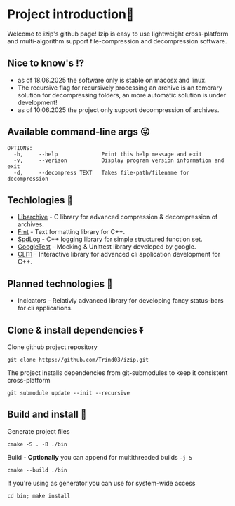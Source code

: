 # Project introduction👋
Welcome to izip's github page! Izip is easy to use lightweight cross-platform and multi-algorithm support file-compression and decompression software.

## Nice to know's ⁉️
 - as of 18.06.2025 the software only is stable on macosx and linux.
 - The recursive flag for recursively processing an archive is an temerary solution for decompressing folders, an more automatic solution is under development!
 - as of 10.06.2025 the project only support decompression of archives.

## Available command-line args 😜
```
OPTIONS:
  -h,     --help              Print this help message and exit 
  -v,     --verison           Display program version information and exit 
  -d,     --decompress TEXT   Takes file-path/filename for decompression
```


## Techlologies 🌟
 - [Libarchive](https://www.libarchive.org/) - C library for advanced compression & decompression of archives.
 - [Fmt](https://fmt.dev/) - Text formatting library for C++.
 - [SpdLog](https://cppget.org/spdlog) - C++ logging library for simple structured function set.
 - [GoogleTest](https://google.github.io/googletest/) - Mocking & Unittest library developed by google.
 - [CLI11](https://cliutils.github.io/CLI11/book/) - Interactive library for advanced cli application development for C++.

## Planned technologies 📌
 - Incicators - Relativly advanced library for developing fancy status-bars for cli applications.


## Clone & install dependencies ⏬
Clone github project repository

``git clone https://github.com/Trind03/izip.git``

The project installs dependencies from git-submodules
to keep it consistent cross-platform

``git submodule update --init --recursive``

## Build and install 👾
Generate project files

``cmake -S . -B ./bin``

Build - __Optionally__ you can append for multithreaded builds
``-j 5``

``cmake --build ./bin ``

If you're using as generator you can use for system-wide access

``cd bin; make install``